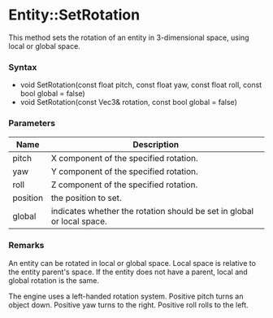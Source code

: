 # Entity::SetRotation
This method sets the rotation of an entity in 3-dimensional space, using local or global space.

### Syntax
* void SetRotation(const float pitch, const float yaw, const float roll, const bool global = false)
* void SetRotation(const Vec3& rotation, const bool global = false)

### Parameters
| Name | Description |
| ------ | ------ |
| pitch | X component of the specified rotation. |
| yaw | Y component of the specified rotation. |
| roll | Z component of the specified rotation. |
| position | the position to set. |
| global | indicates whether the rotation should be set in global or local space. |

### Remarks
An entity can be rotated in local or global space. Local space is relative to the entity parent's space. If the entity does not have a parent, local and global rotation is the same.

The engine uses a left-handed rotation system. Positive pitch turns an object down. Positive yaw turns to the right. Positive roll rolls to the left.
